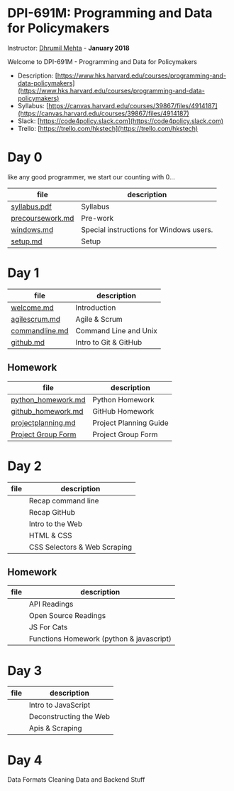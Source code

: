# DPI-691M: Programming and Data for Policymakers
Instructor: [Dhrumil Mehta](https://www.hks.harvard.edu/faculty/dhrumil-mehta) - **January 2018**

Welcome to DPI-691M - Programming and Data for Policymakers

* Description:
[https://www.hks.harvard.edu/courses/programming-and-data-policymakers](https://www.hks.harvard.edu/courses/programming-and-data-policymakers)
* Syllabus: [https://canvas.harvard.edu/courses/39867/files/4914187](https://canvas.harvard.edu/courses/39867/files/4914187)
* Slack: [https://code4policy.slack.com](https://code4policy.slack.com)
* Trello: [https://trello.com/hkstech](https://trello.com/hkstech)

# Day 0
like any good programmer, we start our counting with 0...

file | description
-----|------------
[syllabus.pdf](syllabus.pdf) | Syllabus
[precoursework.md](precoursework.md) | Pre-work
[windows.md](windows.md) | Special instructions for Windows users.
[setup.md](setup.md) | Setup

# Day 1

file | description
-----|------------
[welcome.md](welcome.md) | Introduction
[agilescrum.md](agilescrum.md) | Agile & Scrum
[commandline.md](commandline.md) | Command Line and Unix
[github.md](github.md) | Intro to Git & GitHub

## Homework

file | description
-----|------------
[python_homework.md](python_homework.md) | Python Homework
[github_homework.md](github_homework.md) | GitHub Homework
[projectplanning.md](projectplanning.md) | Project Planning Guide
[Project Group Form](https://goo.gl/forms/oAqhlJBltIi2oAYA3) | Project Group Form

# Day 2
file | description
-----|------------
	 | Recap command line
	 | Recap GitHub
	 | Intro to the Web
	 | HTML & CSS
	 | CSS Selectors & Web Scraping

## Homework

file | description
-----|------------
	 | API Readings
	 | Open Source Readings
	 | JS For Cats
	 | Functions Homework (python & javascript)

# Day 3
file | description
-----|------------
	 | Intro to JavaScript
	 | Deconstructing the Web
	 | Apis & Scraping

# Day 4
Data Formats
Cleaning Data and Backend Stuff

